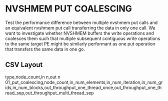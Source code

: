 # NVSHMEM PUT COALESCING

Test the performance difference between multiple nvshmem put calls and an equivalent nvshmem put call transferring the data in only one call.
We want to investigate whether NVSHMEM buffers the write operations and coalesces them such that multiple subsequent 
contiguous write operations to the same target PE might be similarly performant as one put operation that transfers the
same data in one go.

## CSV Layout

type,node_count,in n,out n
01_put_coalescing,node_count,in_num_elements,in_num_iteration,in_num_grids,in_num_blocks,out_throughput_one_thread_once,out_throughput_one_thread_sep,out_throughput_multi_thread_sep

